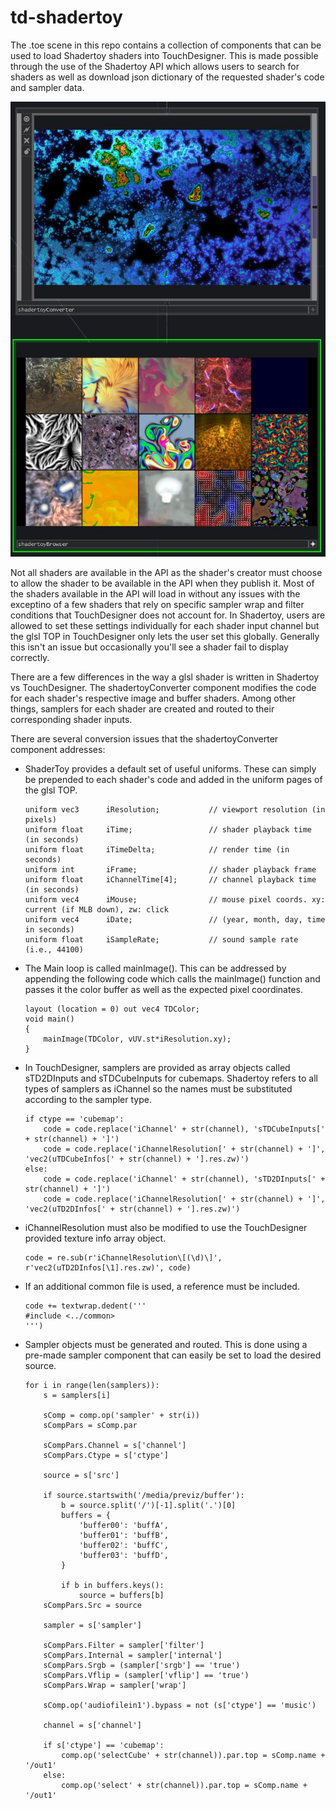 # td-shadertoy

The .toe scene in this repo contains a collection of components that can be used to load Shadertoy shaders into TouchDesigner. This is made possible through the use of the Shadertoy API which allows users to search for shaders as well as download json dictionary of the requested shader's code and sampler data.

![Screenshot1](images/screenshot1.JPG)

Not all shaders are available in the API as the shader's creator must choose to allow the shader to be available in the API when they publish it. Most of the shaders available in the API will load in without any issues with the exceptino of a few shaders that rely on specific sampler wrap and filter conditions that TouchDesigner does not account for. In Shadertoy, users are allowed to set these settings individually for each shader input channel but the glsl TOP in TouchDesigner only lets the user set this globally. Generally this isn't an issue but occasionally you'll see a shader fail to display correctly.

There are a few differences in the way a glsl shader is written in Shadertoy vs TouchDesigner. The shadertoyConverter component modifies the code for each shader's respective image and buffer shaders. Among other things, samplers for each shader are created and routed to their corresponding shader inputs.

There are several conversion issues that the shadertoyConverter component addresses:

- ShaderToy provides a default set of useful uniforms. These can simply be prepended to each shader's code and added in the uniform pages of the glsl TOP. 

	```
	uniform vec3      iResolution;           // viewport resolution (in pixels)
	uniform float     iTime;                 // shader playback time (in seconds)
	uniform float     iTimeDelta;            // render time (in seconds)
	uniform int       iFrame;                // shader playback frame
	uniform float     iChannelTime[4];       // channel playback time (in seconds)
	uniform vec4      iMouse;                // mouse pixel coords. xy: current (if MLB down), zw: click
	uniform vec4      iDate;                 // (year, month, day, time in seconds)
	uniform float     iSampleRate;           // sound sample rate (i.e., 44100)
	```

- The Main loop is called mainImage(). This can be addressed by appending the following code which calls the mainImage() function and passes it the color buffer as well as the expected pixel coordinates. 

	```
	layout (location = 0) out vec4 TDColor;
	void main()
	{
		mainImage(TDColor, vUV.st*iResolution.xy);
	}
	```

- In TouchDesigner, samplers are provided as array objects called sTD2DInputs and sTDCubeInputs for cubemaps. Shadertoy refers to all types of samplers as iChannel so the names must be substituted according to the sampler type. 

	```
	if ctype == 'cubemap':
		code = code.replace('iChannel' + str(channel), 'sTDCubeInputs[' + str(channel) + ']')
		code = code.replace('iChannelResolution[' + str(channel) + ']', 'vec2(uTDCubeInfos[' + str(channel) + '].res.zw)')
	else:
		code = code.replace('iChannel' + str(channel), 'sTD2DInputs[' + str(channel) + ']')
		code = code.replace('iChannelResolution[' + str(channel) + ']', 'vec2(uTD2DInfos[' + str(channel) + '].res.zw)')
	```

- iChannelResolution must also be modified to use the TouchDesigner provided texture info array object.

	```
	code = re.sub(r'iChannelResolution\[(\d)\]', r'vec2(uTD2DInfos[\1].res.zw)', code)
	```

- If an additional common file is used, a reference must be included.

	```
	code += textwrap.dedent('''
	#include <../common>
	''')
	```

- Sampler objects must be generated and routed. This is done using a pre-made sampler component that can easily be set to load the desired source.
	```
	for i in range(len(samplers)):
		s = samplers[i]

		sComp = comp.op('sampler' + str(i))
		sCompPars = sComp.par
		
		sCompPars.Channel = s['channel']
		sCompPars.Ctype = s['ctype']
		
		source = s['src']

		if source.startswith('/media/previz/buffer'):
			b = source.split('/')[-1].split('.')[0]
			buffers = {
				'buffer00': 'buffA',
				'buffer01': 'buffB',
				'buffer02': 'buffC',
				'buffer03': 'buffD',
			}

			if b in buffers.keys():
				source = buffers[b]
		sCompPars.Src = source
		
		sampler = s['sampler']
		
		sCompPars.Filter = sampler['filter']
		sCompPars.Internal = sampler['internal']
		sCompPars.Srgb = (sampler['srgb'] == 'true')
		sCompPars.Vflip = (sampler['vflip'] == 'true')
		sCompPars.Wrap = sampler['wrap']
		
		sComp.op('audiofilein1').bypass = not (s['ctype'] == 'music')

		channel = s['channel']

		if s['ctype'] == 'cubemap':
			comp.op('selectCube' + str(channel)).par.top = sComp.name + '/out1'
		else:
			comp.op('select' + str(channel)).par.top = sComp.name + '/out1'
	```
